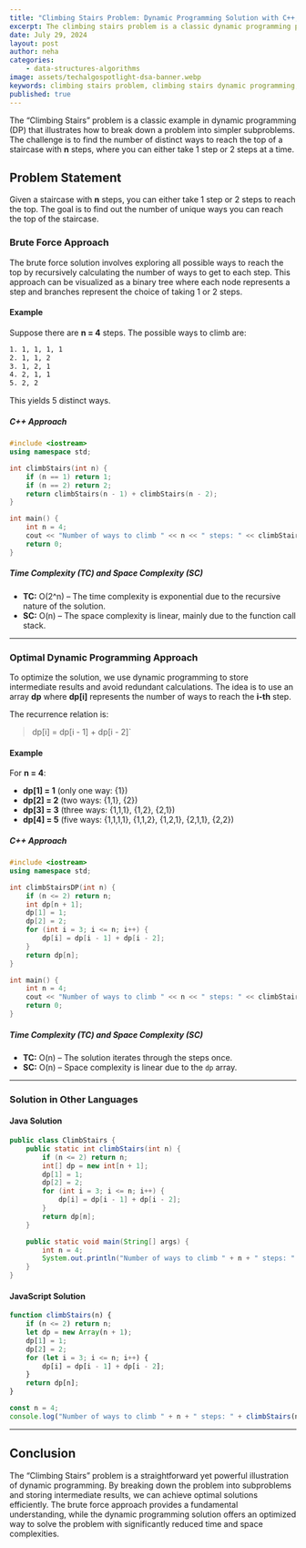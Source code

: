 ```yaml
---
title: "Climbing Stairs Problem: Dynamic Programming Solution with C++, Java, and JavaScript"
excerpt: The climbing stairs problem is a classic dynamic programming problem that involves finding the number of ways to reach the top of a staircase by taking one or two steps at a time. In this article, we will explore the problem statement, constraints, and a dynamic programming solution in C++, Java, and JavaScript.
date: July 29, 2024
layout: post
author: neha
categories:
    - data-structures-algorithms
image: assets/techalgospotlight-dsa-banner.webp
keywords: climbing stairs problem, climbing stairs dynamic programming, climbing stairs problem c++, climbing stairs problem java, climbing stairs problem javascript
published: true
---
```


The “Climbing Stairs” problem is a classic example in dynamic programming (DP) that illustrates how to break down a problem into simpler subproblems. The challenge is to find the number of distinct ways to reach the top of a staircase with **n** steps, where you can either take 1 step or 2 steps at a time.

Problem Statement
-----------------

Given a staircase with **n** steps, you can either take 1 step or 2 steps to reach the top. The goal is to find out the number of unique ways you can reach the top of the staircase.

### Brute Force Approach

The brute force solution involves exploring all possible ways to reach the top by recursively calculating the number of ways to get to each step. This approach can be visualized as a binary tree where each node represents a step and branches represent the choice of taking 1 or 2 steps.

#### Example

Suppose there are **n = 4** steps. The possible ways to climb are:

```txt
1. 1, 1, 1, 1
2. 1, 1, 2
3. 1, 2, 1
4. 2, 1, 1
5. 2, 2
```


This yields 5 distinct ways.

##### C++ Approach

```cpp
#include <iostream>
using namespace std;

int climbStairs(int n) {
    if (n == 1) return 1;
    if (n == 2) return 2;
    return climbStairs(n - 1) + climbStairs(n - 2);
}

int main() {
    int n = 4;
    cout << "Number of ways to climb " << n << " steps: " << climbStairs(n) << endl;
    return 0;
}
```


##### Time Complexity (TC) and Space Complexity (SC)

*   **TC:** O(2^n) – The time complexity is exponential due to the recursive nature of the solution.
*   **SC:** O(n) – The space complexity is linear, mainly due to the function call stack.

* * *

### Optimal Dynamic Programming Approach

To optimize the solution, we use dynamic programming to store intermediate results and avoid redundant calculations. The idea is to use an array **dp** where **dp[i]** represents the number of ways to reach the **i-th** step.

The recurrence relation is:

>   dp[i] = dp[i - 1] + dp[i - 2]`

#### Example

For **n = 4**:

*   **dp[1] = 1** (only one way: {1})
*   **dp[2] = 2** (two ways: {1,1}, {2})
*   **dp[3] = 3** (three ways: {1,1,1}, {1,2}, {2,1})
*   **dp[4] = 5** (five ways: {1,1,1,1}, {1,1,2}, {1,2,1}, {2,1,1}, {2,2})

##### C++ Approach

```cpp
#include <iostream>
using namespace std;

int climbStairsDP(int n) {
    if (n <= 2) return n;
    int dp[n + 1];
    dp[1] = 1;
    dp[2] = 2;
    for (int i = 3; i <= n; i++) {
        dp[i] = dp[i - 1] + dp[i - 2];
    }
    return dp[n];
}

int main() {
    int n = 4;
    cout << "Number of ways to climb " << n << " steps: " << climbStairsDP(n) << endl;
    return 0;
}
```


##### Time Complexity (TC) and Space Complexity (SC)

*   **TC:** O(n) – The solution iterates through the steps once.
*   **SC:** O(n) – Space complexity is linear due to the `dp` array.

* * *

### Solution in Other Languages

#### Java Solution

```java
public class ClimbStairs {
    public static int climbStairs(int n) {
        if (n <= 2) return n;
        int[] dp = new int[n + 1];
        dp[1] = 1;
        dp[2] = 2;
        for (int i = 3; i <= n; i++) {
            dp[i] = dp[i - 1] + dp[i - 2];
        }
        return dp[n];
    }

    public static void main(String[] args) {
        int n = 4;
        System.out.println("Number of ways to climb " + n + " steps: " + climbStairs(n));
    }
}
```


#### JavaScript Solution

```js
function climbStairs(n) {
    if (n <= 2) return n;
    let dp = new Array(n + 1);
    dp[1] = 1;
    dp[2] = 2;
    for (let i = 3; i <= n; i++) {
        dp[i] = dp[i - 1] + dp[i - 2];
    }
    return dp[n];
}

const n = 4;
console.log("Number of ways to climb " + n + " steps: " + climbStairs(n));
```

* * *

Conclusion
----------

The “Climbing Stairs” problem is a straightforward yet powerful illustration of dynamic programming. By breaking down the problem into subproblems and storing intermediate results, we can achieve optimal solutions efficiently. The brute force approach provides a fundamental understanding, while the dynamic programming solution offers an optimized way to solve the problem with significantly reduced time and space complexities.